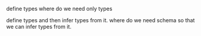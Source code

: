 define types
where do we need only types

define types and then infer types from it.
where do we need schema so that we can infer types from it.